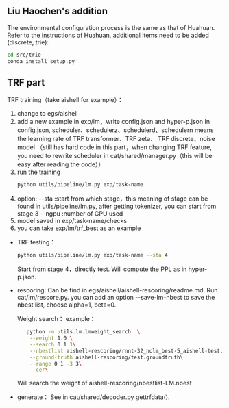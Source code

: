 
## Liu Haochen's addition

The environmental configuration process is the same as that of Huahuan. Refer to the instructions of Huahuan, additional items need to be added (discrete, trie):

```bash
cd src/trie
conda install setup.py
```

## TRF part

TRF training（take aishell for example）：

1. change to egs/aishell
2. add a new example in exp/lm，write config.json and hyper-p.json
   In config.json, scheduler、schedulerz、schedulerd、schedulern means the learning rate of TRF transformer、TRF zeta、 TRF discrete、noise model
   （still has hard code in this part，when changing TRF feature, you need to rewrite scheduler in cat/shared/manager.py（this will be easy after reading the code））
3. run the training
   ```bash
   python utils/pipeline/lm.py exp/task-name
   ```
4. option: 
   --sta :start from which stage，this meaning of stage can be found in utils/pipeline/lm.py, after getting tokenizer, you can start from stage 3
   --ngpu :number of GPU used
5. model saved in exp/task-name/checks
6. you can take exp/lm/trf_best as an example

- TRF testing：
   ```bash
   python utils/pipeline/lm.py exp/task-name --sta 4
   ```
   Start from stage 4，directly test. Will compute the PPL as in hyper-p.json.

- rescoring:
   Can be find in egs/aishell/aishell-rescoring/readme.md. Run cat/lm/rescore.py.
   you can add an option --save-lm-nbest to save the nbest list, choose alpha=1, beta=0.

   
   Weight search：
   example：
   ```bash
      python -m utils.lm.lmweight_search  \
       --weight 1.0 \
       --search 0 1 1\
       --nbestlist aishell-rescoring/rnnt-32_nolm_best-5_aishell-test.nbest aishell-rescoring/nbestlist-LM.nbest aishell-rescoring/nbestlist-L.nbest\
       --ground-truth aishell-rescoring/test.groundtruth\
       --range 0 1 -3 3\
       --cer\
   ```
   Will search the weight of aishell-rescoring/nbestlist-LM.nbest

- generate：
   See in cat/shared/decoder.py  gettrfdata().
